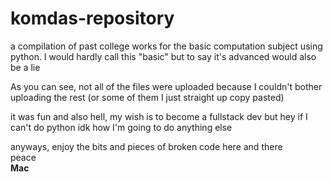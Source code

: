 # komdas-repository

a compilation of past college works for the basic computation subject using python. 
I would hardly call this "basic" but to say it's advanced would also be a lie

As you can see, not all of the files were uploaded because I couldn't bother uploading the rest
(or some of them I just straight up copy pasted)

it was fun and also hell, my wish is to become a fullstack dev but hey if I can't do python idk how I'm going to do anything else

anyways, enjoy the bits and pieces of broken code here and there<br>
peace<br>
**Mac**
